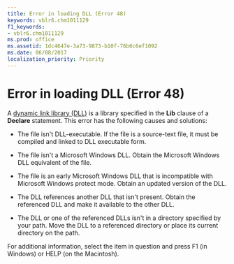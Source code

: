 ```yaml
---
title: Error in loading DLL (Error 48)
keywords: vblr6.chm1011129
f1_keywords:
- vblr6.chm1011129
ms.prod: office
ms.assetid: 1dc4647e-3a73-9873-b10f-76b6c6ef1092
ms.date: 06/08/2017
localization_priority: Priority
---
```



# Error in loading DLL (Error 48)

A [dynamic link library (DLL)](../../Glossary/vbe-glossary.md#dynamic-link-library-dll) is a library specified in the **Lib** clause of a **Declare** statement. This error has the following causes and solutions:



- The file isn't DLL-executable. If the file is a source-text file, it must be compiled and linked to DLL executable form.
    
- The file isn't a Microsoft Windows DLL. Obtain the Microsoft Windows DLL equivalent of the file.
    
- The file is an early Microsoft Windows DLL that is incompatible with Microsoft Windows protect mode. Obtain an updated version of the DLL.
    
- The DLL references another DLL that isn't present. Obtain the referenced DLL and make it available to the other DLL.
    
- The DLL or one of the referenced DLLs isn't in a directory specified by your path. Move the DLL to a referenced directory or place its current directory on the path.
    

For additional information, select the item in question and press F1 (in Windows) or HELP (on the Macintosh).

